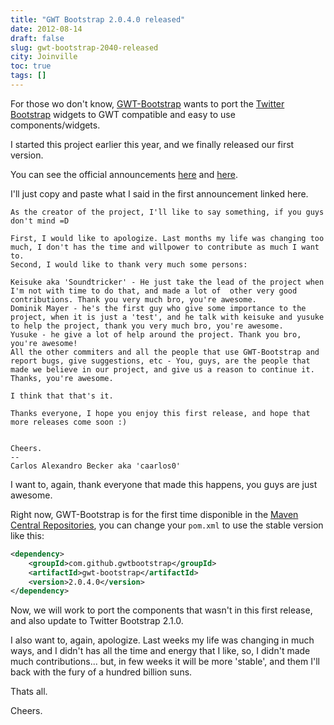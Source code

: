 ```yaml
---
title: "GWT Bootstrap 2.0.4.0 released"
date: 2012-08-14
draft: false
slug: gwt-bootstrap-2040-released
city: Joinville
toc: true
tags: []
---
```


For those wo don't know, [GWT-Bootstrap](http://gwtbootstrap.github.com/) wants to port the [Twitter Bootstrap](http://getboostrap.com/) widgets to GWT compatible and easy to use components/widgets.

I started this project earlier this year, and we finally released our first version.

You can see the official announcements [here](https://groups.google.com/forum/?fromgroups#!topic/google-web-toolkit/3139Fyc_x3o%5B1-25%5D) and [here](https://groups.google.com/forum/?fromgroups#!topic/gwt-bootstrap/yTjUxMe9eUg%5B1-25%5D).

I'll just copy and paste what I said in the first announcement linked here.

```
As the creator of the project, I'll like to say something, if you guys don't mind =D

First, I would like to apologize. Last months my life was changing too much, I don't has the time and willpower to contribute as much I want to.
Second, I would like to thank very much some persons:

Keisuke aka 'Soundtricker' - He just take the lead of the project when I'm not with time to do that, and made a lot of  other very good contributions. Thank you very much bro, you're awesome.
Dominik Mayer - he's the first guy who give some importance to the project, when it is just a 'test', and he talk with keisuke and yusuke to help the project, thank you very much bro, you're awesome.
Yusuke - he give a lot of help around the project. Thank you bro, you're awesome!
All the other commiters and all the people that use GWT-Bootstrap and report bugs, give suggestions, etc - You, guys, are the people that made we believe in our project, and give us a reason to continue it. Thanks, you're awesome.

I think that that's it.

Thanks everyone, I hope you enjoy this first release, and hope that more releases come soon :)


Cheers.
--
Carlos Alexandro Becker aka 'caarlos0'
```

I want to, again, thank everyone that made this happens, you guys are just awesome.

Right now, GWT-Bootstrap is for the first time disponible in the [Maven Central Repositories](http://search.maven.org/#artifactdetails%7Ccom.github.gwtbootstrap%7Cgwt-bootstrap%7C2.0.4.0%7Cjar), you can change your `pom.xml` to use the stable version like this:

```xml
<dependency>
	<groupId>com.github.gwtbootstrap</groupId>
	<artifactId>gwt-bootstrap</artifactId>
	<version>2.0.4.0</version>
</dependency>
```

Now, we will work to port the components that wasn't in this first release, and also update to Twitter Bootstrap 2.1.0.

I also want to, again, apologize. Last weeks my life was changing in much ways, and I didn't has all the time and energy that I like, so, I didn't made much contributions... but, in few weeks it will be more 'stable', and them I'll back with the fury of a hundred billion suns.

Thats all.

Cheers.
